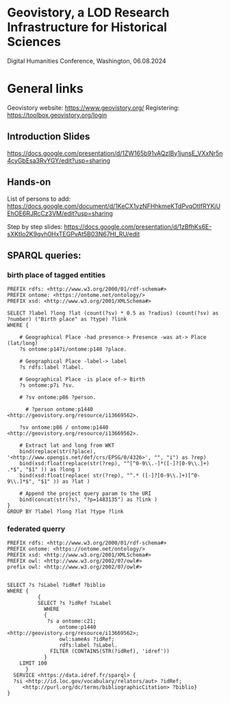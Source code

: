 # Geovistory, a LOD Research Infrastructure for Historical Sciences

Digital Humanities Conference, Washington, 06.08.2024

# General links

Geovistory website: <https://www.geovistory.org/>
Registering: <https://toolbox.geovistory.org/login>

## Introduction Slides

<https://docs.google.com/presentation/d/1ZW165b91vAQzIBy1junsE_VXxNr5n4cyGbEsa3RvYGY/edit?usp=sharing>

## Hands-on

List of persons to add:
<https://docs.google.com/document/d/1KeCX1yzNFHhkmeKTdPvqOtIfRYKjUEhOE6RJRcCz3VM/edit?usp=sharing>

Step by step slides:
<https://docs.google.com/presentation/d/1zBfhKs6E-sXKtIo2K9qvh0HxTEGPvAt5B03N67HI_RU/edit>

## SPARQL queries:

### birth place of tagged entities

```
PREFIX rdfs: <http://www.w3.org/2000/01/rdf-schema#>
PREFIX ontome: <https://ontome.net/ontology/>
PREFIX xsd: <http://www.w3.org/2001/XMLSchema#>

SELECT ?label ?long ?lat (count(?sv) * 0.5 as ?radius) (count(?sv) as ?number) ("Birth place" as ?type) ?link
WHERE {

    # Geographical Place -had presence-> Presence -was at-> Place (lat/long)
    ?s ontome:p147i/ontome:p148 ?place.

    # Geographical Place -label-> label
    ?s rdfs:label ?label.

    # Geographical Place -is place of-> Birth
    ?s ontome:p7i ?sv.
  
    # ?sv ontome:p86 ?person.
  
      # ?person ontome:p1440 <http://geovistory.org/resource/i13669562>.
  
    ?sv ontome:p86 / ontome:p1440 <http://geovistory.org/resource/i13669562>.

    # Extract lat and long from WKT
    bind(replace(str(?place), '<http://www.opengis.net/def/crs/EPSG/0/4326>', "", "i") as ?rep)
    bind(xsd:float(replace(str(?rep), "^[^0-9\\.-]*([-]?[0-9\\.]+) .*$", "$1" )) as ?long )
    bind(xsd:float(replace( str(?rep), "^.* ([-]?[0-9\\.]+)[^0-9\\.]*$", "$1" )) as ?lat )

    # Append the project query param to the URI
    bind(concat(str(?s), "?p=1483135") as ?link )
}
GROUP BY ?label ?long ?lat ?type ?link
```

### federated querry
```
PREFIX rdfs: <http://www.w3.org/2000/01/rdf-schema#>
PREFIX ontome: <https://ontome.net/ontology/>
PREFIX xsd: <http://www.w3.org/2001/XMLSchema#>
PREFIX owl: <http://www.w3.org/2002/07/owl#>
prefix owl: <http://www.w3.org/2002/07/owl#>


SELECT ?s ?sLabel ?idRef ?biblio
WHERE {
          {
          SELECT ?s ?idRef ?sLabel
            WHERE 
            {
             ?s a ontome:c21;
                 ontome:p1440 <http://geovistory.org/resource/i13669562>;
                 owl:sameAs ?idRef;
                 rdfs:label ?sLabel.
              FILTER (CONTAINS(STR(?idRef), 'idref')) 
            }
    LIMIT 100
      }
  SERVICE <https://data.idref.fr/sparql> {
  ?si <http://id.loc.gov/vocabulary/relators/aut> ?idRef;
     <http://purl.org/dc/terms/bibliographicCitation> ?biblio} 
}
```
